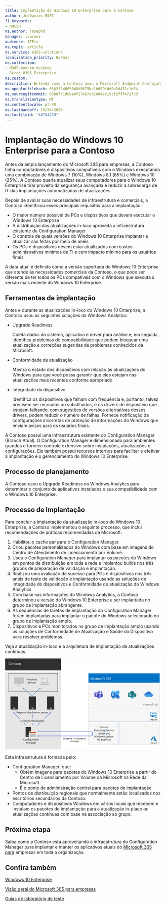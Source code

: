 ```yaml
---
title: Implantação do Windows 10 Enterprise para a Contoso
author: JoeDavies-MSFT
f1.keywords:
- NOCSH
ms.author: josephd
manager: laurawi
audience: ITPro
ms.topic: article
ms.service: o365-solutions
localization_priority: Normal
ms.collection:
- M365-modern-desktop
- Strat_O365_Enterprise
ms.custom: ''
description: Entenda como a Contoso usou o Microsoft Endpoint Configuration Manager para implantar atualizações in-loco para o Windows 10 Enterprise.
ms.openlocfilehash: 0543f24665048d0679bc1b099fdd0a2d431c1e54
ms.sourcegitcommit: 66b8fc1d8ba4f17487cd2004ac19cf2fff472f3d
ms.translationtype: MT
ms.contentlocale: pt-BR
ms.lasthandoff: 10/24/2020
ms.locfileid: "48754239"
---
```

# <a name="windows-10-enterprise-deployment-for-contoso"></a>Implantação do Windows 10 Enterprise para a Contoso

Antes da ampla lançamento do Microsoft 365 para empresas, a Contoso tinha computadores e dispositivos compatíveis com o Windows executando uma combinação de Windows 7 (10%), Windows 8.1 (65%) e Windows 10 (25%). A Contoso queria atualizar seus computadores para o Windows 10 Enterprise tirar proveito da segurança avançada e reduzir a sobrecarga de IT das implantações automatizadas de atualizações. 

Depois de avaliar suas necessidades de infraestrutura e comerciais, a Contoso identificou esses principais requisitos para a implantação:

- O maior número possível de PCs e dispositivos que devem executar o Windows 10 Enterprise
- A distribuição das atualizações in-loco aproveita a infraestrutura existente do Configuration Manager
- O controle de quais versões do Windows 10 Enterprise implantar e atualizar são feitas por meio de anéis
- Os PCs e dispositivos devem estar atualizados com custos administrativos mínimos de TI e com impacto mínimo para os usuários finais

A data atual é definida como a versão suportada do Windows 10 Enterprise que atende às necessidades comerciais da Contoso, o que pode ser diferente de ter todos os PCs compatíveis com o Windows que executa a versão mais recente do Windows 10 Enterprise.

## <a name="deployment-tools"></a>Ferramentas de implantação

Antes e durante as atualizações in-loco do Windows 10 Enterprise, a Contoso usou as seguintes soluções do Windows Analytics:

- Upgrade Readiness  

  Coleta dados do sistema, aplicativo e driver para análise e, em seguida, identifica problemas de compatibilidade que podem bloquear uma atualização e correções sugeridas de problemas conhecidos da Microsoft.

- Conformidade de atualização  

  Mostra o estado dos dispositivos com relação às atualizações do Windows para que você possa garantir que eles estejam nas atualizações mais recentes conforme apropriado.

- Integridade do dispositivo  

  Identifica os dispositivos que falham com frequência e, portanto, talvez precisem ser recriados ou substituídos, e os drivers de dispositivo que estejam falhando, com sugestões de versões alternativas desses drivers, podem reduzir o número de falhas. Fornece notificação de configurações incorretas de proteção de informações do Windows que enviam avisos para os usuários finais.
 
A Contoso possui uma infraestrutura existente do Configuration Manager (Branch Atual). O Configuration Manager é dimensionado para ambientes grandes e fornece controle extensivo sobre instalações, atualizações e configurações. Ele também possui recursos internos para facilitar e efetivar a implantação e o gerenciamento do Windows 10 Enterprise.

## <a name="planning-process"></a>Processo de planejamento

A Contoso usou o Upgrade Readiness no Windows Analytics para determinar o conjunto de aplicativos instalados e sua compatibilidade com o Windows 10 Enterprise.

## <a name="deployment-process"></a>Processo de implantação

Para concluir a implantação da atualização in-loco do Windows 10 Enterprise, a Contoso implementou o seguinte processo, que inclui recomendações de práticas recomendadas da Microsoft:

1. Habilitou o cache par para o Configuration Manager.
2. Criou pacotes personalizados do Windows com base em imagens do Centro de Atendimento de Licenciamento por Volume.
3. Usou o Configuration Manager para implantar os pacotes do Windows em pontos de distribuição em toda a rede e implantou builds nos três grupos de preparação de validação e implantação.
4. Realizou uma avaliação de sucesso para PCs e dispositivos nos três anéis de teste de validação e implantação usando as soluções de Integridade do dispositivos e Conformidade de atualização do Windows Analytics.
5. Com base nas informações do Windows Analytics, a Contoso determinou a versão do Windows 10 Enterprise a ser implantada no grupo de implantação abrangente.
6. As sequências de tarefas de implantação do Configuration Manager foram implantadas para implantar o pacote do Windows selecionado no grupo de implantação amplo.
7. Dispositivos e PCs monitorados no grupo de implantação amplo usando as soluções de Conformidade de Atualização e Saúde do Dispositivo para resolver problemas.

Veja a atualização in-loco e a arquitetura de implantação de atualizações contínuas.

![Infraestrutura de implantação do Windows 10 Enterprise da Contoso](../media/contoso-win10/contoso-win10-fig1.png)

Esta infraestrutura é formada pelo:

- Configuration Manager, que:
  - Obtém imagens para pacotes do Windows 10 Enterprise a partir do Centro de Licenciamento por Volume da Microsoft na Rede da Microsoft.
  - É o ponto de administração central para pacotes de implantação.
- Pontos de distribuição regionais que normalmente estão localizados nos escritórios secundários da Contoso.
- Computadores e dispositivos Windows em vários locais que recebem e instalam os pacotes de implantação para a atualização in-place ou atualizações contínuas com base na associação ao grupo.

## <a name="next-step"></a>Próxima etapa

Saiba como a Contoso está aproveitando a infraestrutura do Configuration Manager para implantar e manter os aplicativos atuais do [Microsoft 365 para](contoso-o365pp.md) empresas em toda a organização. 

## <a name="see-also"></a>Confira também

[Windows 10 Enterprise](https://docs.microsoft.com/windows/deployment/)

[Visão geral do Microsoft 365 para empresas](microsoft-365-overview.md)

[Guias de laboratório de teste](m365-enterprise-test-lab-guides.md)
